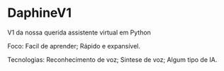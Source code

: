 # DaphineV1
 V1 da nossa querida assistente virtual em Python

 Foco:
    Facil de aprender;
    Rápido e expansível.

Tecnologias:
    Reconhecimento de voz;
    Sintese de voz;
    Algum tipo de IA.
